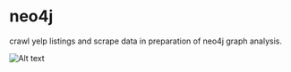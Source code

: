 # neo4j

crawl yelp listings and scrape data in preparation of neo4j graph analysis.

![Alt text](/home/amogh/github/neo4j/graph.png "Person/Restaurant Relationship")

